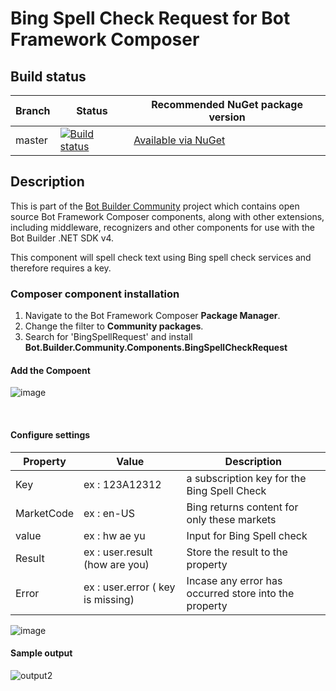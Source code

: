 
# Bing Spell Check Request for Bot Framework Composer

## Build status
| Branch | Status | Recommended NuGet package version |
| ------ | ------ | ------ |
| master | [![Build status](https://ci.appveyor.com/api/projects/status/b9123gl3kih8x9cb?svg=true)](https://ci.appveyor.com/project/garypretty/botbuilder-community) | [Available via NuGet](https://www.nuget.org/packages/Bot.Builder.Community.Components.Handoff.ServiceNow/) |

## Description

This is part of the [Bot Builder Community](https://github.com/botbuildercommunity) project which contains open source Bot Framework Composer components, along with other extensions, including middleware, recognizers and other components for use with the Bot Builder .NET SDK v4.

This component will spell check text using Bing spell check services and therefore requires a key.

### Composer component installation

1. Navigate to the Bot Framework Composer **Package Manager**.
2. Change the filter to **Community packages**.
3. Search for 'BingSpellRequest' and install **Bot.Builder.Community.Components.BingSpellCheckRequest**



#### Add the Compoent <BR>

![image](https://user-images.githubusercontent.com/16264167/121934535-b05a1d80-cd47-11eb-861f-bac87993daff.png)

<BR>

#### Configure settings
  
| Property | Value | Description  |
| ---- | ----------- | ----------- |
| Key | ex : 123A12312 | a subscription key for the Bing Spell Check |
|MarketCode | ex : en-US |Bing returns content for only these markets | 
|value | ex : hw ae yu | Input for Bing Spell check | 
|Result | ex : user.result (how are you) | Store the result to the property| 
|Error  | ex : user.error ( key is missing) | Incase any error has occurred store into the property | 

![image](https://user-images.githubusercontent.com/16264167/121934572-be0fa300-cd47-11eb-808c-3816a5d18aaf.png)
 
 
 
#### Sample output
   
 ![output2](https://user-images.githubusercontent.com/16264167/122202104-fe346a00-ce9c-11eb-84c7-a521c33bd1a1.png)
   
    
